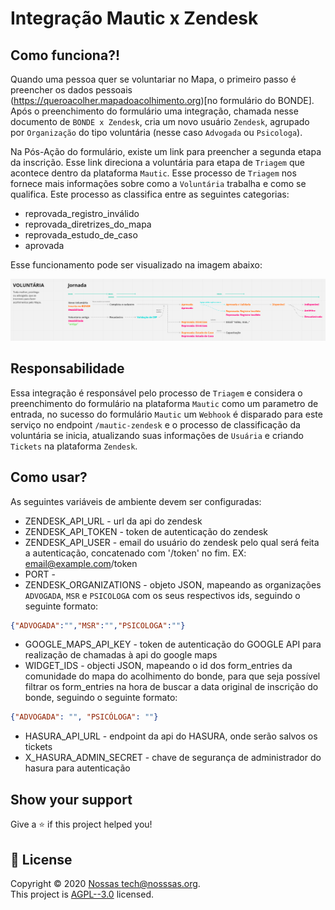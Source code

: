 # Integração Mautic x Zendesk

## Como funciona?!

Quando uma pessoa quer se voluntariar no Mapa, o primeiro passo é preencher os dados pessoais (https://queroacolher.mapadoacolhimento.org)[no formulário do BONDE]. Após o preenchimento do formulário uma integração, chamada nesse documento de `BONDE x Zendesk`, cria um novo usuário `Zendesk`, agrupado por `Organização` do tipo voluntária (nesse caso `Advogada` ou `Psicologa`).

Na Pós-Ação do formulário, existe um link para preencher a segunda etapa da inscrição. Esse link direciona a voluntária para etapa de `Triagem` que acontece dentro da plataforma `Mautic`. Esse processo de `Triagem` nos fornece mais informações sobre como a `Voluntária` trabalha e como se qualifica. Este processo as classifica entre as seguintes categorias:

  - reprovada_registro_inválido
  - reprovada_diretrizes_do_mapa
  - reprovada_estudo_de_caso
  - aprovada

Esse funcionamento pode ser visualizado na imagem abaixo:

![Fluxo Voluntária](./docs/integration-volunteer.png)

## Responsabilidade

Essa integração é responsável pelo processo de `Triagem` e considera o preenchimento do formulário na plataforma `Mautic` como um parametro de entrada, no sucesso do formulário `Mautic` um `Webhook` é disparado para este serviço no endpoint `/mautic-zendesk` e o processo de classificação da voluntária se inicia, atualizando suas informações de `Usuária` e criando `Tickets` na plataforma `Zendesk`.

## Como usar?

As seguintes variáveis de ambiente devem ser configuradas:

- ZENDESK_API_URL - url da api do zendesk
- ZENDESK_API_TOKEN - token de autenticação do zendesk
- ZENDESK_API_USER - email do usuário do zendesk pelo qual será feita a autenticação, concatenado com '/token' no fim. EX: email@example.com/token
- PORT - 
- ZENDESK_ORGANIZATIONS - objeto JSON, mapeando as organizações `ADVOGADA`, `MSR` e `PSICOLOGA` com os seus respectivos ids, seguindo o seguinte formato:
```json
{"ADVOGADA":"","MSR":"","PSICOLOGA":""}
```
- GOOGLE_MAPS_API_KEY - token de autenticação do GOOGLE API para realização de chamadas à api do google maps
- WIDGET_IDS - objecti JSON, mapeando o id dos form_entries da comunidade do mapa do acolhimento do bonde, para que seja possível filtrar os form_entries na hora de buscar a data original de inscrição do bonde, seguindo o seguinte formato:
```json
{"ADVOGADA": "", "PSICÓLOGA": ""}
```
- HASURA_API_URL - endpoint da api do HASURA, onde serão salvos os tickets
- X_HASURA_ADMIN_SECRET - chave de segurança de administrador do hasura para autenticação

## Show your support

Give a ⭐️ if this project helped you!

## 📝 License

Copyright © 2020 [Nossas <tech@nosssas.org>](https://github.com/nossas).<br />
This project is [AGPL--3.0](https://github.com/nossas/mapa-do-acolhimento/blob/main/LICENSE) licensed.
